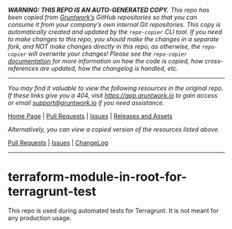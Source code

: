 ***WARNING: THIS REPO IS AN AUTO-GENERATED COPY.*** *This repo has been copied from [Gruntwork’s](https://gruntwork.io/) GitHub repositories so that you can consume it from your company’s own internal Git repositories. This copy is automatically created and updated by the `repo-copier` CLI tool. If you need to make changes to this repo, you should make the changes in a separate fork, and NOT make changes directly in this repo, as otherwise, the `repo-copier` will overwrite your changes! Please see the `repo-copier` [documentation](https://github.com/terraform-modules-krish/repo-copier) for more information on how the code is copied, how cross-references are updated, how the changelog is handled, etc.*

***

_You may find it valuable to view the following resources in the original repo. If these links give you a 404, visit https://app.gruntwork.io to gain access or email support@gruntwork.io if you need assistance._

[Home Page](https://github.com/gruntwork-io/terraform-module-in-root-for-terragrunt-test/) |
[Pull Requests](https://github.com/gruntwork-io/terraform-module-in-root-for-terragrunt-test/pulls) |
[Issues](https://github.com/gruntwork-io/terraform-module-in-root-for-terragrunt-test/issues) |
[Releases and Assets](https://github.com/gruntwork-io/terraform-module-in-root-for-terragrunt-test/releases)

_Alternatively, you can view a copied version of the resources listed above._

[Pull Requests](https://github.com/terraform-modules-krish/terraform-module-in-root-for-terragrunt-test/blob/master/.github/PULL_REQUESTS.md) |
[Issues](https://github.com/terraform-modules-krish/terraform-module-in-root-for-terragrunt-test/blob/master/.github/ISSUES.md) |
[ChangeLog](https://github.com/terraform-modules-krish/terraform-module-in-root-for-terragrunt-test/blob/master/.github/CHANGELOG.md)

***

# terraform-module-in-root-for-terragrunt-test
This repo is used during automated tests for Terragrunt. It is not meant for any production usage.
